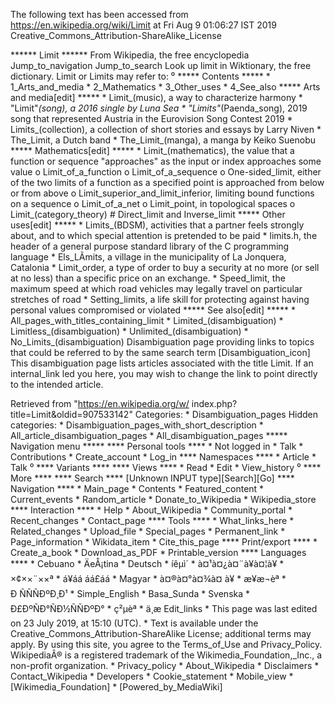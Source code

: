 The following text has been accessed from https://en.wikipedia.org/wiki/Limit at Fri Aug 9 01:06:27 IST 2019
Creative_Commons_Attribution-ShareAlike_License




















****** Limit ******
From Wikipedia, the free encyclopedia
Jump_to_navigation Jump_to_search
 Look up limit in Wiktionary, the free dictionary.
Limit or Limits may refer to:
⁰
***** Contents *****
    * 1_Arts_and_media
    * 2_Mathematics
    * 3_Other_uses
    * 4_See_also
***** Arts and media[edit] *****
    * Limit_(music), a way to characterize harmony
    * "Limit"_(song), a 2016 single by Luna Sea
    * "Limits"_(Paenda_song), 2019 song that represented Austria in the
      Eurovision Song Contest 2019
    * Limits_(collection), a collection of short stories and essays by Larry
      Niven
    * The_Limit, a Dutch band
    * The_Limit_(manga), a manga by Keiko Suenobu
***** Mathematics[edit] *****
    * Limit_(mathematics), the value that a function or sequence "approaches"
      as the input or index approaches some value
          o Limit_of_a_function
          o Limit_of_a_sequence
          o One-sided_limit, either of the two limits of a function as a
            specified point is approached from below or from above
          o Limit_superior_and_limit_inferior, limiting bound functions on a
            sequence
          o Limit_of_a_net
          o Limit_point, in topological spaces
          o Limit_(category_theory)
                # Direct_limit and Inverse_limit
***** Other uses[edit] *****
    * Limits_(BDSM), activities that a partner feels strongly about, and to
      which special attention is pretended to be paid
    * limits.h, the header of a general purpose standard library of the C
      programming language
    * Els_LÃ­mits, a village in the municipality of La Jonquera, Catalonia
    * Limit_order, a type of order to buy a security at no more (or sell at no
      less) than a specific price on an exchange.
    * Speed_limit, the maximum speed at which road vehicles may legally travel
      on particular stretches of road
    * Setting_limits, a life skill for protecting against having personal
      values compromised or violated
***** See also[edit] *****
    * All_pages_with_titles_containing_limit
    * Limited_(disambiguation)
    * Limitless_(disambiguation)
    * Unlimited_(disambiguation)
    * No_Limits_(disambiguation)
                      Disambiguation page providing links to topics that could
                      be referred to by the same search term
[Disambiguation_icon] This disambiguation page lists articles associated with
                      the title Limit.
                      If an internal_link led you here, you may wish to change
                      the link to point directly to the intended article.

Retrieved from "https://en.wikipedia.org/w/
index.php?title=Limit&oldid=907533142"
Categories:
    * Disambiguation_pages
Hidden categories:
    * Disambiguation_pages_with_short_description
    * All_article_disambiguation_pages
    * All_disambiguation_pages
***** Navigation menu *****
**** Personal tools ****
    * Not logged in
    * Talk
    * Contributions
    * Create_account
    * Log_in
**** Namespaces ****
    * Article
    * Talk
⁰
**** Variants ****
**** Views ****
    * Read
    * Edit
    * View_history
⁰
**** More ****
**** Search ****
[Unknown INPUT type][Search][Go]
**** Navigation ****
    * Main_page
    * Contents
    * Featured_content
    * Current_events
    * Random_article
    * Donate_to_Wikipedia
    * Wikipedia_store
**** Interaction ****
    * Help
    * About_Wikipedia
    * Community_portal
    * Recent_changes
    * Contact_page
**** Tools ****
    * What_links_here
    * Related_changes
    * Upload_file
    * Special_pages
    * Permanent_link
    * Page_information
    * Wikidata_item
    * Cite_this_page
**** Print/export ****
    * Create_a_book
    * Download_as_PDF
    * Printable_version
**** Languages ****
    * Cebuano
    * ÄeÅ¡tina
    * Deutsch
    * íêµ­ì´
    * à¤¹à¤¿à¤¨à¥à¤¦à¥
    * ×¢××¨××ª
    * á¥áá áá£áá
    * Magyar
    * à¤®à¤°à¤¾à¤ à¥
    * æ¥æ¬èª
    * Ð ÑÑÑÐºÐ¸Ð¹
    * Simple_English
    * Basa_Sunda
    * Svenska
    * Ð£ÐºÑÐ°ÑÐ½ÑÑÐºÐ°
    * ç²µèª
    * ä¸­æ
Edit_links
    * This page was last edited on 23 July 2019, at 15:10 (UTC).
    * Text is available under the Creative_Commons_Attribution-ShareAlike
      License; additional terms may apply. By using this site, you agree to the
      Terms_of_Use and Privacy_Policy. WikipediaÂ® is a registered trademark of
      the Wikimedia_Foundation,_Inc., a non-profit organization.
    * Privacy_policy
    * About_Wikipedia
    * Disclaimers
    * Contact_Wikipedia
    * Developers
    * Cookie_statement
    * Mobile_view
    * [Wikimedia_Foundation]
    * [Powered_by_MediaWiki]
